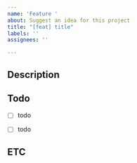 ```yaml
---
name: 'Feature '
about: Suggest an idea for this project
title: "[feat] title"
labels: ''
assignees: ''

---
```


## Description


## Todo
- [ ] todo
- [ ] todo


## ETC
